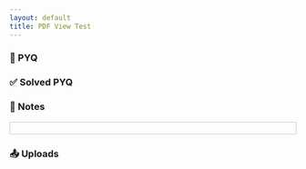 ```yaml
---
layout: default
title: PDF View Test
---
```


<!-- ✅ External CSS -->
<link rel="stylesheet" href="../../../assets/css/breadcrumb.css">
<link rel="stylesheet" href="../../../assets/css/content.css">

<!-- ✅ Breadcrumb -->
<div id="breadcrumb-container">
  <nav id="breadcrumb"></nav>
</div>

<!-- ✅ Category Buttons -->
<div class="category-buttons" id="initialButtons"></div>
<div class="header-bar" id="headerBar"></div>

<!-- ✅ Content Sections -->
<div id="contentArea">
  <div id="pyq" class="content-section"><h3>📄 PYQ</h3><div class="pdf-grid" id="pyqGrid"></div></div>
  <div id="solved_pyq" class="content-section"><h3>✅ Solved PYQ</h3><div class="pdf-grid" id="solved_pyqGrid"></div></div>
  <div id="notes" class="content-section"><h3>📝 Notes</h3><div class="pdf-grid" id="notesGrid">
    <!-- 👇 PDF will render here -->
    <div id="pdf-container" style="border: 1px solid #ccc; padding: 10px;"></div>
  </div></div>
  <div id="uploads" class="content-section"><h3>📤 Uploads</h3><div class="pdf-grid" id="uploadsGrid"></div></div>
</div>

<!-- ✅ PDF.js Library -->
<script src="../../../assets/pdfjs/pdf.js"></script>

<script>
  // 📁 Replace with actual path of your PDF file
  const pdfURL = "../../../assets/pdfs/sample.pdf"; // Make sure this file exists

  const container = document.getElementById("pdf-container");

  // Set worker path
  pdfjsLib.GlobalWorkerOptions.workerSrc = "../../../assets/pdfjs/pdf.worker.js";

  const loadingTask = pdfjsLib.getDocument(pdfURL);
  loadingTask.promise.then(function (pdf) {
    for (let i = 1; i <= pdf.numPages; i++) {
      pdf.getPage(i).then(function (page) {
        const viewport = page.getViewport({ scale: 1.5 });
        const canvas = document.createElement("canvas");
        const context = canvas.getContext("2d");
        canvas.width = viewport.width;
        canvas.height = viewport.height;

        const renderContext = {
          canvasContext: context,
          viewport: viewport,
        };
        page.render(renderContext);
        container.appendChild(canvas);
      });
    }
  });
</script>

<!-- ✅ External JS -->
<script src="../../../assets/js/breadcrumb.js"></script>
<script src="../../../assets/js/category-loader.js"></script>
